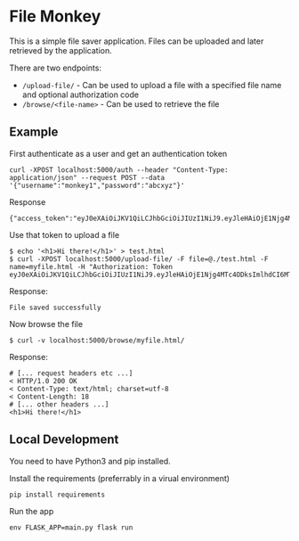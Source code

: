 
# File Monkey

This is a simple file saver application.
Files can be uploaded and later retrieved by the application.

There are two endpoints:       
- `/upload-file/` - Can be used to upload a file with a specified file name and optional authorization code
- `/browse/<file-name>` - Can be used to retrieve the file


## Example

First authenticate as a user and get an authentication token
```
curl -XPOST localhost:5000/auth --header "Content-Type: application/json" --request POST --data '{"username":"monkey1","password":"abcxyz"}'
```
Response
```
{"access_token":"eyJ0eXAiOiJKV1QiLCJhbGciOiJIUzI1NiJ9.eyJleHAiOjE1Njg4MTc4ODksImlhdCI6MTU2ODgxNzU4OSwibmJmIjoxNTY4ODE3NTg5LCJpZGVudGl0eSI6MX0.8F4CJHvlVKR5d3Sov7M03SM4h96nSYQWpe2fFkQv1FY"}
```

Use that token to upload a file
```
$ echo '<h1>Hi there!</h1>' > test.html
$ curl -XPOST localhost:5000/upload-file/ -F file=@./test.html -F name=myfile.html -H "Authorization: Token eyJ0eXAiOiJKV1QiLCJhbGciOiJIUzI1NiJ9.eyJleHAiOjE1Njg4MTc4ODksImlhdCI6MTU2ODgxNzU4OSwibmJmIjoxNTY4ODE3NTg5LCJpZGVudGl0eSI6MX0.8F4CJHvlVKR5d3Sov7M03SM4h96nSYQWpe2fFkQv1FY"
```
Response:
```
File saved successfully
```

Now browse the file
```
$ curl -v localhost:5000/browse/myfile.html/
```
Response:
```
# [... request headers etc ...]
< HTTP/1.0 200 OK
< Content-Type: text/html; charset=utf-8
< Content-Length: 18
# [... other headers ...]
<h1>Hi there!</h1>
```


## Local Development

You need to have Python3 and pip installed.

Install the requirements (preferrably in a virual environment)
```
pip install requirements
```

Run the app
```
env FLASK_APP=main.py flask run
```
